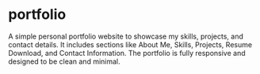 # portfolio

A simple personal portfolio website to showcase my skills, projects, and contact details.
It includes sections like About Me, Skills, Projects, Resume Download, and Contact Information.
The portfolio is fully responsive and designed to be clean and minimal.
